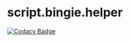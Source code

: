 # script.bingie.helper

[![Codacy Badge](https://api.codacy.com/project/badge/Grade/d72b4c7f99e142d19b62d81325b58473)](https://app.codacy.com/app/cartmandos/script.bingie.helper?utm_source=github.com&utm_medium=referral&utm_content=cartmandos/script.bingie.helper&utm_campaign=Badge_Grade_Dashboard)
